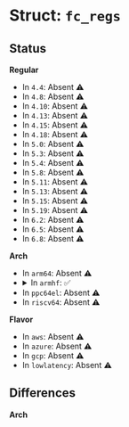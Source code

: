 # Struct: <code>fc_regs</code>

## Status
<b>Regular</b>
<ul>
<li>
In <code>4.4</code>: Absent ⚠️
</li>
<li>
In <code>4.8</code>: Absent ⚠️
</li>
<li>
In <code>4.10</code>: Absent ⚠️
</li>
<li>
In <code>4.13</code>: Absent ⚠️
</li>
<li>
In <code>4.15</code>: Absent ⚠️
</li>
<li>
In <code>4.18</code>: Absent ⚠️
</li>
<li>
In <code>5.0</code>: Absent ⚠️
</li>
<li>
In <code>5.3</code>: Absent ⚠️
</li>
<li>
In <code>5.4</code>: Absent ⚠️
</li>
<li>
In <code>5.8</code>: Absent ⚠️
</li>
<li>
In <code>5.11</code>: Absent ⚠️
</li>
<li>
In <code>5.13</code>: Absent ⚠️
</li>
<li>
In <code>5.15</code>: Absent ⚠️
</li>
<li>
In <code>5.19</code>: Absent ⚠️
</li>
<li>
In <code>6.2</code>: Absent ⚠️
</li>
<li>
In <code>6.5</code>: Absent ⚠️
</li>
<li>
In <code>6.8</code>: Absent ⚠️
</li>
</ul>
<b>Arch</b>
<ul>
<li>
In <code>arm64</code>: Absent ⚠️
</li>
<li>
<details>
<summary>In <code>armhf</code>: ✅</summary>

```c
struct fc_regs {
    u32 USB_CONTROL;
    u32 USB_STATUS;
    u32 USB_ADDRESS;
    u32 UTMI_CHARACTER_1;
    u32 TEST_CONTROL;
    u32 reserved_14;
    u32 SETUP_DATA0;
    u32 SETUP_DATA1;
    u32 USB_INT_STA;
    u32 USB_INT_ENA;
    u32 EP0_CONTROL;
    u32 EP0_STATUS;
    u32 EP0_INT_ENA;
    u32 EP0_LENGTH;
    u32 EP0_READ;
    u32 EP0_WRITE;
    struct ep_regs EP_REGS[15];
    u8 reserved_220[3552];
    u32 AHBSCTR;
    u32 AHBMCTR;
    u32 AHBBINT;
    u32 AHBBINTEN;
    u32 EPCTR;
    u32 USBF_EPTEST;
    u8 reserved_1018[8];
    u32 USBSSVER;
    u32 USBSSCONF;
    u8 reserved_1028[232];
    struct ep_dcr EP_DCR[15];
    u8 reserved_1200[3584];
};
```
</details>
</li>
<li>
In <code>ppc64el</code>: Absent ⚠️
</li>
<li>
In <code>riscv64</code>: Absent ⚠️
</li>
</ul>
<b>Flavor</b>
<ul>
<li>
In <code>aws</code>: Absent ⚠️
</li>
<li>
In <code>azure</code>: Absent ⚠️
</li>
<li>
In <code>gcp</code>: Absent ⚠️
</li>
<li>
In <code>lowlatency</code>: Absent ⚠️
</li>
</ul>

## Differences
<b>Arch</b>
<ul>
</ul>
